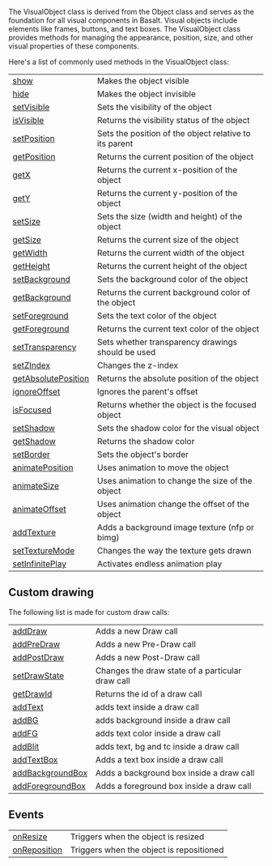 The VisualObject class is derived from the Object class and serves as the foundation for all visual components in Basalt. Visual objects include elements like frames, buttons, and text boxes. The VisualObject class provides methods for managing the appearance, position, size, and other visual properties of these components.

Here's a list of commonly used methods in the VisualObject class:

|   |   |
|---|---|
|[show](objects/VisualObject/show.md)|Makes the object visible
|[hide](objects/VisualObject/hide.md)|Makes the object invisible
|[setVisible](objects/VisualObject/setVisible.md)|Sets the visibility of the object
|[isVisible](objects/VisualObject/isVisible.md)|Returns the visibility status of the object
|[setPosition](objects/VisualObject/setPosition.md)|Sets the position of the object relative to its parent
|[getPosition](objects/VisualObject/getPosition.md)|Returns the current position of the object
|[getX](objects/VisualObject/getX.md)|Returns the current x-position of the object
|[getY](objects/VisualObject/getY.md)|Returns the current y-position of the object
|[setSize](objects/VisualObject/setSize.md)|Sets the size (width and height) of the object
|[getSize](objects/VisualObject/getSize.md)|Returns the current size of the object
|[getWidth](objects/VisualObject/getWidth.md)|Returns the current width of the object
|[getHeight](objects/VisualObject/getHeight.md)|Returns the current height of the object
|[setBackground](objects/VisualObject/setBackground.md)|Sets the background color of the object
|[getBackground](objects/VisualObject/getBackground.md)|Returns the current background color of the object
|[setForeground](objects/VisualObject/setForeground.md)|Sets the text color of the object
|[getForeground](objects/VisualObject/getForeground.md)|Returns the current text color of the object
|[setTransparency](objects/VisualObject/setTransparency.md)|Sets whether transparency drawings should be used
|[setZIndex](objects/VisualObject/setZIndex.md)|Changes the z-index
|[getAbsolutePosition](objects/VisualObject/getAbsolutePosition.md)|Returns the absolute position of the object
|[ignoreOffset](objects/VisualObject/ignoreOffset.md)|Ignores the parent's offset
|[isFocused](objects/VisualObject/isFocused.md)|Returns whether the object is the focused object
|[setShadow](objects/VisualObject/setShadow.md)|Sets the shadow color for the visual object
|[getShadow](objects/VisualObject/getShadow.md)|Returns the shadow color
|[setBorder](objects/VisualObject/setBorder.md)|Sets the object's border
|[animatePosition](objects/VisualObject/animatePosition.md)|Uses animation to move the object
|[animateSize](objects/VisualObject/animateSize.md)|Uses animation to change the size of the object
|[animateOffset](objects/VisualObject/animateOffset.md)|Uses animation change the offset of the object
|[addTexture](objects/VisualObject/addTexture.md)|Adds a background image texture (nfp or bimg)
|[setTextureMode](objects/VisualObject/setTextureMode.md)|Changes the way the texture gets drawn
|[setInfinitePlay](objects/VisualObject/setInfinitePlay.md)|Activates endless animation play

## Custom drawing

The following list is made for custom draw calls:

|   |   |
|---|---|
|[addDraw](objects/VisualObject/addDraw.md)|Adds a new Draw call
|[addPreDraw](objects/VisualObject/addPreDraw.md)|Adds a new Pre-Draw call
|[addPostDraw](objects/VisualObject/addPostDraw.md)|Adds a new Post-Draw call
|[setDrawState](objects/VisualObject/setDrawState.md)|Changes the draw state of a particular draw call
|[getDrawId](objects/VisualObject/getDrawId.md)|Returns the id of a draw call
|[addText](objects/VisualObject/addText.md)|adds text inside a draw call
|[addBG](objects/VisualObject/addBG.md)|adds background inside a draw call
|[addFG](objects/VisualObject/addFG.md)|adds text color inside a draw call
|[addBlit](objects/VisualObject/addBlit.md)|adds text, bg and tc inside a draw call
|[addTextBox](objects/VisualObject/addTextBox.md)|Adds a text box inside a draw call
|[addBackgroundBox](objects/VisualObject/addBackgroundBox.md)|Adds a background box inside a draw call
|[addForegroundBox](objects/VisualObject/addForegroundBox.md)|Adds a foreground box inside a draw call

## Events

|   |   |
|---|---|
|[onResize](objects/VisualObject/onResize.md)|Triggers when the object is resized
|[onReposition](objects/VisualObject/onReposition.md)|Triggers when the object is repositioned
